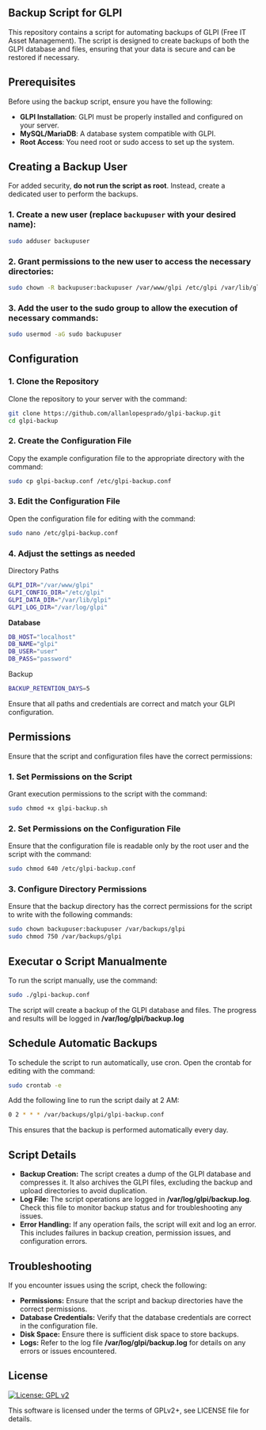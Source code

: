 ## Backup Script for GLPI

This repository contains a script for automating backups of GLPI (Free IT Asset Management). The script is designed to create backups of both the GLPI database and files, ensuring that your data is secure and can be restored if necessary.

## Prerequisites

Before using the backup script, ensure you have the following:

- **GLPI Installation**: GLPI must be properly installed and configured on your server.
- **MySQL/MariaDB**: A database system compatible with GLPI.
- **Root Access**: You need root or sudo access to set up the system.

## Creating a Backup User

For added security, **do not run the script as root**. Instead, create a dedicated user to perform the backups.

### 1. Create a new user (replace `backupuser` with your desired name):

```bash
sudo adduser backupuser
```

### 2. Grant permissions to the new user to access the necessary directories:

```bash
sudo chown -R backupuser:backupuser /var/www/glpi /etc/glpi /var/lib/glpi /var/log/glpi
```

### 3. Add the user to the sudo group to allow the execution of necessary commands:

```bash
sudo usermod -aG sudo backupuser
```

## Configuration

### 1. Clone the Repository

Clone the repository to your server with the command:

```bash
git clone https://github.com/allanlopesprado/glpi-backup.git
cd glpi-backup
```

### 2. Create the Configuration File
Copy the example configuration file to the appropriate directory with the command:

```bash
sudo cp glpi-backup.conf /etc/glpi-backup.conf
```

### 3. Edit the Configuration File
Open the configuration file for editing with the command:

```bash
sudo nano /etc/glpi-backup.conf
```

### 4. Adjust the settings as needed

Directory Paths
```bash
GLPI_DIR="/var/www/glpi"
GLPI_CONFIG_DIR="/etc/glpi"
GLPI_DATA_DIR="/var/lib/glpi"
GLPI_LOG_DIR="/var/log/glpi"
```

**Database**
```bash
DB_HOST="localhost"
DB_NAME="glpi"
DB_USER="user"
DB_PASS="password"
```
Backup
```bash
BACKUP_RETENTION_DAYS=5
```

Ensure that all paths and credentials are correct and match your GLPI configuration.

## Permissions
Ensure that the script and configuration files have the correct permissions:

### 1. Set Permissions on the Script
Grant execution permissions to the script with the command:

```bash
sudo chmod +x glpi-backup.sh
```

### 2. Set Permissions on the Configuration File
Ensure that the configuration file is readable only by the root user and the script with the command:

```bash
sudo chmod 640 /etc/glpi-backup.conf
```

### 3. Configure Directory Permissions
Ensure that the backup directory has the correct permissions for the script to write with the following commands:

```bash
sudo chown backupuser:backupuser /var/backups/glpi
sudo chmod 750 /var/backups/glpi
```
## Executar o Script Manualmente

To run the script manually, use the command:

```bash
sudo ./glpi-backup.conf
```

The script will create a backup of the GLPI database and files. The progress and results will be logged in **/var/log/glpi/backup.log**

## Schedule Automatic Backups

To schedule the script to run automatically, use cron. Open the crontab for editing with the command:

```bash
sudo crontab -e
```

Add the following line to run the script daily at 2 AM:

```bash
0 2 * * * /var/backups/glpi/glpi-backup.conf
```

This ensures that the backup is performed automatically every day.

## Script Details
- **Backup Creation:** The script creates a dump of the GLPI database and compresses it. It also archives the GLPI files, excluding the backup and upload directories to avoid duplication.
- **Log File:** The script operations are logged in **/var/log/glpi/backup.log**. Check this file to monitor backup status and for troubleshooting any issues.
- **Error Handling:** If any operation fails, the script will exit and log an error. This includes failures in backup creation, permission issues, and configuration errors.

## Troubleshooting

If you encounter issues using the script, check the following:
- **Permissions:** Ensure that the script and backup directories have the correct permissions.
- **Database Credentials:** Verify that the database credentials are correct in the configuration file.
- **Disk Space:** Ensure there is sufficient disk space to store backups.
- **Logs:** Refer to the log file **/var/log/glpi/backup.log** for details on any errors or issues encountered.

## License

[![License: GPL v2](https://img.shields.io/badge/License-GPL%20v2-blue.svg)](https://www.gnu.org/licenses/old-licenses/gpl-2.0.en.html)

This software is licensed under the terms of GPLv2+, see LICENSE file for
details.
